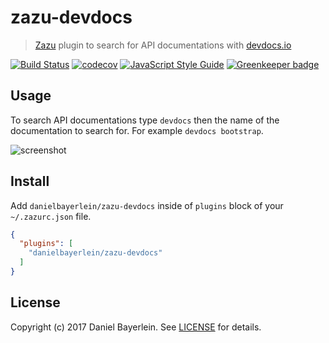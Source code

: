 # zazu-devdocs

> [Zazu](https://github.com/tinytacoteam/zazu) plugin to search for API documentations with [devdocs.io](https://devdocs.io/)

[![Build Status](https://travis-ci.org/danielbayerlein/zazu-devdocs.svg?branch=master)](https://travis-ci.org/danielbayerlein/zazu-devdocs)
[![codecov](https://codecov.io/gh/danielbayerlein/zazu-devdocs/branch/master/graph/badge.svg)](https://codecov.io/gh/danielbayerlein/zazu-devdocs)
[![JavaScript Style Guide](https://img.shields.io/badge/code_style-standard-brightgreen.svg)](https://standardjs.com)
[![Greenkeeper badge](https://badges.greenkeeper.io/danielbayerlein/zazu-devdocs.svg)](https://greenkeeper.io/)

## Usage

To search API documentations type `devdocs` then the name of the documentation to search for.
For example `devdocs bootstrap`.

![screenshot](./screenshot.png)

## Install

Add `danielbayerlein/zazu-devdocs` inside of `plugins` block of your `~/.zazurc.json` file.

```json
{
  "plugins": [
    "danielbayerlein/zazu-devdocs"
  ]
}
```

## License

Copyright (c) 2017 Daniel Bayerlein. See [LICENSE](./LICENSE.md) for details.
